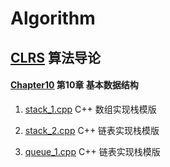 # Algorithm

## [CLRS](https://github.com/vitahlin/Algorithm/tree/master/CLRS) 算法导论
#### [Chapter10](https://github.com/vitahlin/Algorithm/tree/master/CLRS/Chapter10)  第10章 基本数据结构

1. [stack_1.cpp](https://github.com/vitahlin/Algorithm/blob/master/CLRS/Chapter10/stack_1.cpp) C++ 数组实现栈模版

2. [stack_2.cpp](https://github.com/vitahlin/Algorithm/blob/master/CLRS/Chapter10/stack_2.cpp) C++ 链表实现栈模版

3. [queue_1.cpp](https://github.com/vitahlin/Algorithm/blob/master/CLRS/Chapter10/queue_1.cpp) C++ 链表实现栈模版
 